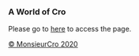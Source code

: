 ### A World of Cro

Please go to [here](https://monsieurcro.github.io/worldofcro/) to access the page.

[© MonsieurCro 2020](https://monsieurcro.github.io/)